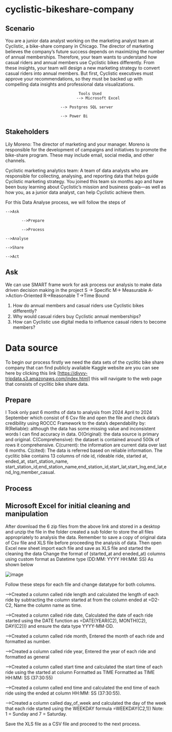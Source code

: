 # cyclistic-bikeshare-company

## Scenario

You are a junior data analyst working on the marketing analyst team at Cyclistic, a bike-share company in Chicago. The director of marketing believes the company’s future success depends on maximizing the number of annual memberships. Therefore, your team wants to understand how casual riders and annual members use Cyclistic bikes differently. From these insights, your team will design a new marketing strategy to convert casual riders into annual members. But first, Cyclistic executives must approve your recommendations, so they must be backed up with compelling data insights and professional data visualizations.
                                    
                                    Tools Used	
                                   --> Microsoft Excel
                                   
	                        --> Postgres SQL server
                         
	                        --> Power Bi

## Stakeholders
          
Lily Moreno: 
          The director of marketing and your manager. Moreno is responsible for the development of campaigns and initiatives to promote the bike-share program. These may include email, social media, and other channels.

Cyclistic marketing analytics team: 
                 A team of data analysts who are responsible for collecting, analysing, and reporting data that helps guide Cyclistic marketing strategy. You joined this team six months ago and have been busy learning about Cyclistic’s mission and business goals—as well as how you, as a junior data analyst, can help Cyclistic achieve them.

For this Data Analyse process, we will follow the steps of

	-->Ask
 
           -->Prepare
           
           -->Process
           
	-->Analyse
 
	-->Share
 
	-->Act                                   

## Ask
 We can use SMART frame work for ask process our analysis to make data driven decision making in the project
S -> Specific
M-> Measurable
A->Action-Oriented
R->Reasonable
T->Time Bound

1. How do annual members and casual riders use Cyclistic bikes differently?        
2. Why would casual riders buy Cyclistic annual memberships?
3. How can Cyclistic use digital media to influence casual riders to become members?

# Data source
To begin our process firstly we need the data sets of the cyclitic bike share company that can find publicly available Kaggle website are you can see here by clicking this link [https://divvy-tripdata.s3.amazonaws.com/index.html]
 this will navigate to the web page that consists of cyclitic  bike share data.

## Prepare
   I Took only past  6 months of data  to analysis from 2024 April to 2024 September which consist of 6 Csv file and open the file and check data’s credibility using ROCCC Framework to the data’s dependability by:
R(Reliable): although the data has some missing value and inconsistent words I can find accuracy in data.
O(Original): the data source is primary and original.
C(Comprehensive): the dataset is contained around 500k of rows it comprehensive.
C(current): the information are current data over last 6 months.
C(cited): The data is referred based on reliable information. 
The cyclitic bike contains 13 columns of ride id, rideable ride, started at, ended_at, start_station_name, start_station_id,end_station_name,end_station_id,start_lat,start_lng,end_lat,end_lng,member_casual.


## Process
## Microsoft Excel for initial cleaning and manipulation
After download the 6 zip files from the above link and stored in a desktop and unzip the file in the folder created a sub folder to store the all files appropriately to analysis the data. Remember to save a copy of original data of Csv file and XLS file before proceeding the analysis of data. Then open Excel new sheet import each file and save as XLS file and started the cleaning the data
Change the format of (started_at and eneded_at) columns using custom format as Datetime type (DD:MM: YYYY HH:MM: SS)
As shown below

![image](https://github.com/user-attachments/assets/52c588f4-c4a7-417c-98a3-b2471225d3e4)


 
Follow these steps for each file and change datatype for both columns.

-->Created a column called ride length and calculated the length of each ride by subtracting the column started at from the column ended at 
     =D2-C2, Name the column name as time.
     
-->Created a column called ride date, Calculated the date of each ride started using the DATE function as =DATE(YEAR(C2), MONTH(C2), 
    DAY(C2))) and ensure the data type YYYY-MM-DD.
    
-->Created a column called ride month, Entered the month of each ride and formatted as number.

-->Created a column called ride year, Entered the year of each ride and formatted as general

-->Created a column called start time and calculated the start time of each ride using the started at column Formatted as TIME Formatted as 
  TIME HH:MM: SS (37:30:55)
  
-->Created a column called end time and calculated the end time of each ride using the ended at column HH:MM: SS (37:30:55).

-->Created a column called day_of_week and calculated the day of the week that each ride started using the WEEKDAY formula =WEEKDAY(C2,1)) 
   Note: 1 = Sunday and 7 = Saturday.

Save the XLS file as a CSV file and proceed to the next process.



